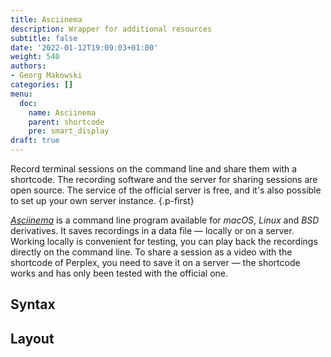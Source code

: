 ```yaml
---
title: Asciinema
description: Wrapper for additional resources
subtitle: false
date: '2022-01-12T19:09:03+01:00'
weight: 540
authors:
- Georg Makowski
categories: []
menu:
  doc:
    name: Asciinema
    parent: shortcode
    pre: smart_display
draft: true
---
```


Record terminal sessions on the command line and share them with a shortcode. The recording software and the server for sharing sessions are open source. The service of the official server is free, and it's also possible to set up your own server instance.
{.p-first} <!--more-->

[_Asciinema_](https://asciinema.org) is a command line program available for _macOS_, _Linux_ and _BSD_ derivatives. It saves recordings in a data file — locally or on a server. Working locally is convenient for testing, you can play back the recordings directly on the command line. To share a session as a video with the shortcode of Perplex, you need to save it on a server — the shortcode works and has only been tested with the official one.

## Syntax

## Layout
